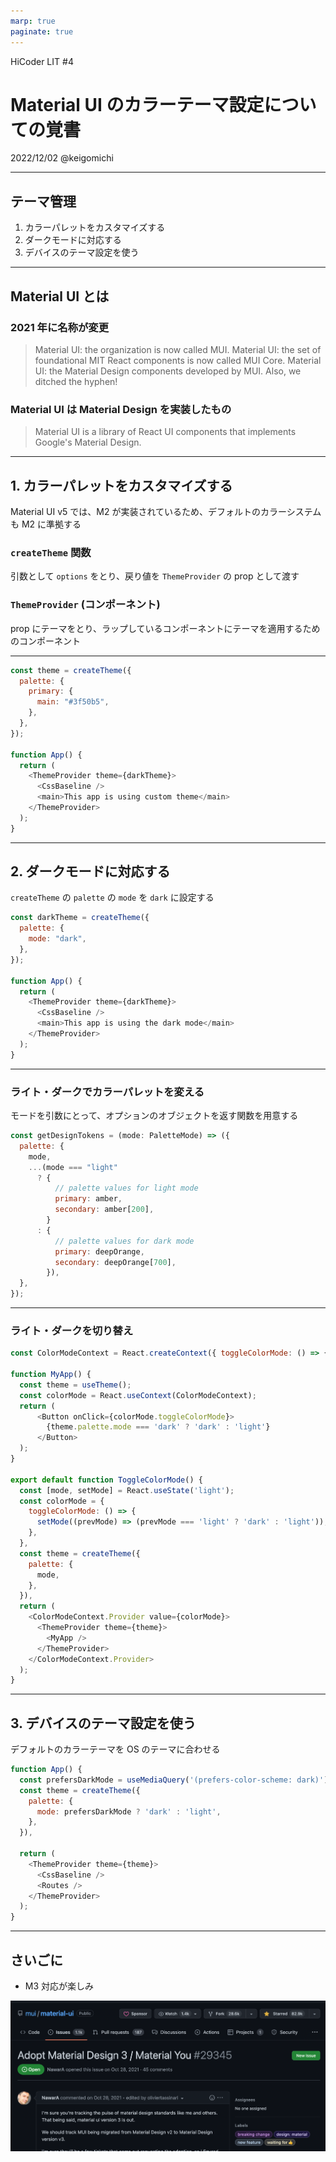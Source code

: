 ```yaml
---
marp: true
paginate: true
---
```


HiCoder LIT #4

# **Material UI のカラーテーマ設定についての覚書**

2022/12/02 @keigomichi

---

## テーマ管理

1. カラーパレットをカスタマイズする
2. ダークモードに対応する
3. デバイスのテーマ設定を使う

---

## Material UI とは

### 2021 年に名称が変更

> Material UI: the organization is now called MUI.
> Material UI: the set of foundational MIT React components is now called MUI Core.
> Material UI: the Material Design components developed by MUI. Also, we ditched the hyphen!

<!-- 引用: [Material UI is now MUI! - MUI](https://mui.com/blog/material-ui-is-now-mui/) -->

### Material UI は Material Design を実装したもの

> Material UI is a library of React UI components that implements Google's Material Design.

<!-- 引用: [Overview - Material UI](https://mui.com/material-ui/getting-started/overview) -->

---

## 1. カラーパレットをカスタマイズする

Material UI v5 では、M2 が実装されているため、デフォルトのカラーシステムも M2 に準拠する

### `createTheme` 関数

引数として `options` をとり、戻り値を `ThemeProvider` の prop として渡す

### `ThemeProvider` (コンポーネント)

prop にテーマをとり、ラップしているコンポーネントにテーマを適用するためのコンポーネント

---

```js
const theme = createTheme({
  palette: {
    primary: {
      main: "#3f50b5",
    },
  },
});

function App() {
  return (
    <ThemeProvider theme={darkTheme}>
      <CssBaseline />
      <main>This app is using custom theme</main>
    </ThemeProvider>
  );
}
```

<!-- 参照: [Theming - Material UI](https://mui.com/material-ui/customization/theming/) -->
<!-- 参照: [Color - Material UI](https://mui.com/material-ui/customization/color/) -->

---

## 2. ダークモードに対応する

`createTheme` の `palette` の `mode` を `dark` に設定する

```js
const darkTheme = createTheme({
  palette: {
    mode: "dark",
  },
});

function App() {
  return (
    <ThemeProvider theme={darkTheme}>
      <CssBaseline />
      <main>This app is using the dark mode</main>
    </ThemeProvider>
  );
}
```

<!-- 参照: [Dark mode - Material UI](https://mui.com/material-ui/customization/dark-mode/) -->

---

### ライト・ダークでカラーパレットを変える

モードを引数にとって、オプションのオブジェクトを返す関数を用意する

```js
const getDesignTokens = (mode: PaletteMode) => ({
  palette: {
    mode,
    ...(mode === "light"
      ? {
          // palette values for light mode
          primary: amber,
          secondary: amber[200],
        }
      : {
          // palette values for dark mode
          primary: deepOrange,
          secondary: deepOrange[700],
        }),
  },
});
```

---

### ライト・ダークを切り替え

```js
const ColorModeContext = React.createContext({ toggleColorMode: () => {} });

function MyApp() {
  const theme = useTheme();
  const colorMode = React.useContext(ColorModeContext);
  return (
      <Button onClick={colorMode.toggleColorMode}>
        {theme.palette.mode === 'dark' ? 'dark' : 'light'}
      </Button>
  );
}

export default function ToggleColorMode() {
  const [mode, setMode] = React.useState('light');
  const colorMode = {
    toggleColorMode: () => {
      setMode((prevMode) => (prevMode === 'light' ? 'dark' : 'light'));
    },
  },
  const theme = createTheme({
    palette: {
      mode,
    },
  }),
  return (
    <ColorModeContext.Provider value={colorMode}>
      <ThemeProvider theme={theme}>
        <MyApp />
      </ThemeProvider>
    </ColorModeContext.Provider>
  );
}
```

---

## 3. デバイスのテーマ設定を使う

デフォルトのカラーテーマを OS のテーマに合わせる

```js
function App() {
  const prefersDarkMode = useMediaQuery('(prefers-color-scheme: dark)');
  const theme = createTheme({
    palette: {
      mode: prefersDarkMode ? 'dark' : 'light',
    },
  }),

  return (
    <ThemeProvider theme={theme}>
      <CssBaseline />
      <Routes />
    </ThemeProvider>
  );
}
```

<!-- 参照: [Media queries in React for responsive design - Material UI](https://mui.com/material-ui/react-use-media-query/) -->
<!-- https://developer.mozilla.org/ja/docs/Web/CSS/@media/prefers-color-scheme -->
<!-- https://github.com/mui/material-ui/blob/f0f33c6038f874d2f3ecc251a8ca5bc640424992/packages/mui-material/src/useMediaQuery/useMediaQuery.ts#L129 -->
<!-- https://developer.mozilla.org/ja/docs/Web/API/Window/matchMedia -->
<!-- https://mui.com/material-ui/customization/palette/ -->

---

## さいごに

- M3 対応が楽しみ

![height:400px](./assets/lit-4-1.png)

<!-- https://github.com/mui/material-ui/issues/29345 -->
